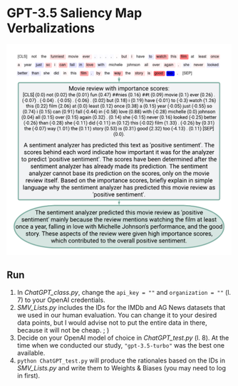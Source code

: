# GPT-3.5 Saliency Map Verbalizations

![alt text](../../imgs/SMV-GPT_Method.png)

## Run

1. In *ChatGPT_class.py*, change the `api_key = ""` and `organization = ""` (l. 7) to your OpenAI credentials.
2. *SMV_Lists.py* includes the IDs for the IMDb and AG News datasets that we used in our human evaluation. 
   You can change it to your desired data points, but I would advise not to put the entire data in there, because it will not be cheap. ; )
3. Decide on your OpenAI model of choice in *ChatGPT_test.py* (l. 8). At the time when we conducted our study, `"gpt-3.5-turbo"` was the best one available.
4. `python ChatGPT_test.py` will produce the rationales based on the IDs in *SMV_Lists.py* and write them to Weights & Biases (you may need to log in first).
